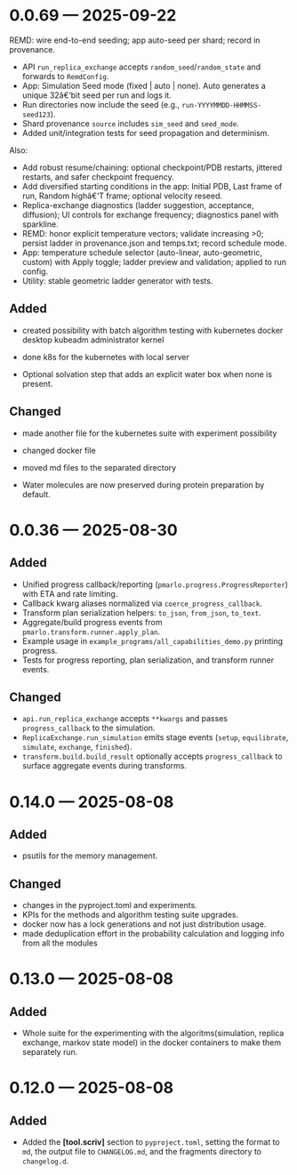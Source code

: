 
<a id='changelog-0.0.69'></a>
# 0.0.69 — 2025-09-22

REMD: wire end-to-end seeding; app auto-seed per shard; record in provenance.

- API `run_replica_exchange` accepts `random_seed`/`random_state` and forwards to `RemdConfig`.
- App: Simulation Seed mode (fixed | auto | none). Auto generates a unique 32â€‘bit seed per run and logs it.
- Run directories now include the seed (e.g., `run-YYYYMMDD-HHMMSS-seed123`).
- Shard provenance `source` includes `sim_seed` and `seed_mode`.
- Added unit/integration tests for seed propagation and determinism.

Also:
- Add robust resume/chaining: optional checkpoint/PDB restarts, jittered restarts, and safer checkpoint frequency.
- Add diversified starting conditions in the app: Initial PDB, Last frame of run, Random highâ€‘T frame; optional velocity reseed.
- Replica-exchange diagnostics (ladder suggestion, acceptance, diffusion); UI controls for exchange frequency; diagnostics panel with sparkline.
- REMD: honor explicit temperature vectors; validate increasing >0; persist ladder in provenance.json and temps.txt; record schedule mode.
- App: temperature schedule selector (auto-linear, auto-geometric, custom) with Apply toggle; ladder preview and validation; applied to run config.
- Utility: stable geometric ladder generator with tests.

## Added

- created possibility with batch algorithm testing with kubernetes docker desktop kubeadm administrator kernel
- done k8s for the kubernetes with local server

- Optional solvation step that adds an explicit water box when none is present.

## Changed

- made another file for the kubernetes suite with experiment possibility
- changed docker file
- moved md files to the separated directory

- Water molecules are now preserved during protein preparation by default.
<a id='changelog-0.0.36'></a>
# 0.0.36 — 2025-08-30

## Added

- Unified progress callback/reporting (`pmarlo.progress.ProgressReporter`) with ETA and rate limiting.
- Callback kwarg aliases normalized via `coerce_progress_callback`.
- Transform plan serialization helpers: `to_json`, `from_json`, `to_text`.
- Aggregate/build progress events from `pmarlo.transform.runner.apply_plan`.
- Example usage in `example_programs/all_capabilities_demo.py` printing progress.
- Tests for progress reporting, plan serialization, and transform runner events.

## Changed

- `api.run_replica_exchange` accepts `**kwargs` and passes `progress_callback` to the simulation.
- `ReplicaExchange.run_simulation` emits stage events (`setup`, `equilibrate`, `simulate`, `exchange`, `finished`).
- `transform.build.build_result` optionally accepts `progress_callback` to surface aggregate events during transforms.

<a id='changelog-0.14.0'></a>
# 0.14.0 — 2025-08-08

## Added

- psutils for the memory management.

## Changed

- changes in the pyproject.toml and experiments.
- KPIs for the methods and algorithm testing suite upgrades.
- docker now has a lock generations and not just distribution usage.
- made deduplication effort in the probability calculation and logging info from all the modules

<a id='changelog-0.13.0'></a>
# 0.13.0 — 2025-08-08

## Added

- Whole suite for the experimenting with the algoritms(simulation, replica exchange, markov state model) in the docker containers to make them separately run.

<a id='changelog-0.12.0'></a>
# 0.12.0 — 2025-08-08

## Added

- Added the **\[tool.scriv]** section to `pyproject.toml`, setting the format to `md`, the output file to `CHANGELOG.md`, and the fragments directory to `changelog.d`.
